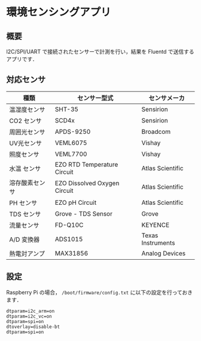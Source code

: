 # 環境センシングアプリ

## 概要

I2C/SPI/UART で接続されたセンサーで計測を行い，結果を Fluentd で送信するアプリです．

## 対応センサ

| 種類           | センサー型式                 | センサメーカ      |
|----------------|------------------------------|-------------------|
| 温湿度センサ   | SHT-35                       | Sensirion         |
| CO2 センサ     | SCD4x                        | Sensirion         |
| 周囲光センサ   | APDS-9250                    | Broadcom          |
| UV光センサ     | VEML6075                     | Vishay            |
| 照度センサ     | VEML7700                     | Vishay            |
| 水温 センサ    | EZO RTD Temperature Circuit  | Atlas Scientific  |
| 溶存酸素センサ | EZO Dissolved Oxygen Circuit | Atlas Scientific  |
| PH センサ      | EZO pH Circuit               | Atlas Scientific  |
| TDS センサ     | Grove - TDS Sensor           | Grove             |
| 流量センサ     | FD-Q10C                      | KEYENCE           |
| A/D 変換器     | ADS1015                      | Texas Instruments |
| 熱電対アンプ   | MAX31856                     | Analog Devices    |

## 設定

Raspberry Pi の場合， `/boot/firmware/config.txt` に以下の設定を行っておきます．

```text
dtparam=i2c_arm=on
dtparam=i2c_vc=on
dtparam=spi=on
dtoverlay=disable-bt
dtparam=spi=on
```
